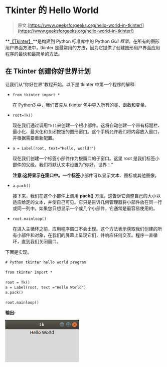 # Tkinter 的 Hello World

> 原文:[https://www.geeksforgeeks.org/hello-world-in-tkinter/](https://www.geeksforgeeks.org/hello-world-in-tkinter/)

**[【Tkinter】](https://www.geeksforgeeks.org/python-gui-tkinter/)**是构建到 Python 标准库中的 Python *GUI 框架*。在所有的图形用户界面方法中，tkinter 是最常用的方法，因为它提供了创建图形用户界面应用程序的最快和最简单的方法。

## 在 Tkinter 创建你好世界计划

让我们从“你好世界”教程开始。以下是 tkinter 中第一个程序的解释:

*   ```
    from tkinter import *
    ```

    在 Python3 中，我们首先从 tkinter 包中导入所有的类、函数和变量。

*   ```
    root=Tk()
    ```

    现在我们通过调用`Tk()`来创建一个根小部件。这将自动创建一个带有标题栏、最小化、最大化和关闭按钮的图形窗口。这个手柄允许我们将内容放入窗口，并根据需要重新配置。

*   ```
    a = Label(root, text="Hello, world!")
    ```

    现在我们创建一个标签小部件作为根窗口的子窗口。这里 root 是我们标签小部件的父级。我们将默认文本设置为“你好，世界！”

    **注意:**这将显示在窗口中。一个**标签**小部件可以显示文本、图标或其他图像。

*   ```
    a.pack()
    ```

    接下来，我们在这个小部件上调用 **pack()** 方法。这告诉它调整自己的大小以适应给定的文本，并使自己可见。它只是告诉几何管理器将小部件放在同一行或同一列中。如果您只想显示一个或几个小部件，它通常是最容易使用的。

*   ```
    root.mainloop()
    ```

    在进入主循环之前，应用程序窗口不会出现。这个方法表示获取我们创建的所有小部件和对象，在我们的屏幕上呈现它们，并响应任何交互。程序一直循环，直到我们关闭窗口。

下面是实现。

```
# Python tkinter hello world program

from tkinter import *

root = Tk()
a = Label(root, text ="Hello World")
a.pack()

root.mainloop()
```

**输出:**

![python-tkinter-hello-world](img/a040f536f45b04249b5dcbd75cdd256f.png)